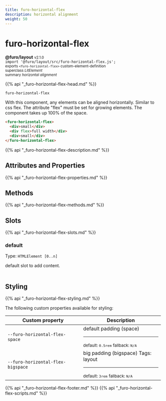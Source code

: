 ```yaml
---
title: furo-horizontal-flex
description: horizontal alignment
weight: 50
---
```


# furo-horizontal-flex
**@furo/layout** <small>v2.1.0</small>
<br>`import '@furo/layout/src/furo-horizontal-flex.js';`<small>
<br>exports `<furo-horizontal-flex>` custom-element-definition
<br>superclass *LitElement*</small>
<br><small>summary *horizontal alignment*</small>

{{% api "_furo-horizontal-flex-head.md" %}}

`furo-horizontal-flex`

With this component, any elements can be aligned horizontally. Similar to css flex.
The attribute "flex" must be set for growing elements.
The component takes up 100% of the space.

```html
<furo-horizontal-flex>
  <div>small</div>
  <div flex>full width</div>
  <div>small</div>
</furo-horizontal-flex>
```

{{% api "_furo-horizontal-flex-description.md" %}}


## Attributes and Properties
{{% api "_furo-horizontal-flex-properties.md" %}}



## Methods
{{% api "_furo-horizontal-flex-methods.md" %}}




## Slots
{{% api "_furo-horizontal-flex-slots.md" %}}

### **default**
Type: `HTMLElement [0..n]`

default slot to add content.
<br><br>
## Styling
{{% api "_furo-horizontal-flex-styling.md" %}}

The following custom properties  available for styling:

Custom property | Description
----------------|-------------
`--furo-horizontal-flex-space` | default padding (space) <hr> <small>default: `0.5rem`</small> <small>fallback: `N/A`</small>
`--furo-horizontal-flex-bigspace` | big padding (bigspace) Tags: layout <hr> <small>default: `3rem`</small> <small>fallback: `N/A`</small>

{{% api "_furo-horizontal-flex-footer.md" %}}
{{% api "_furo-horizontal-flex-scripts.md" %}}
